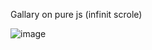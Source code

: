Gallary on pure js (infinit scrole)

![image](https://user-images.githubusercontent.com/92175747/185331688-548fa20a-3b4a-4997-91d4-952787848113.png)



